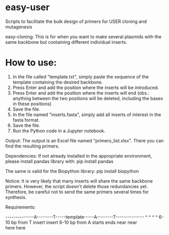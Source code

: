 # easy-user
Scripts to facilitate the bulk design of primers for USER cloning and mutagenesis

easy-cloning:
This is for when you want to make several plasmids with the same backbone but containing different individual inserts.

# How to use:
1. In the file called "template.txt", simply paste the sequence of the template containing the desired backbone.
2. Press Enter and add the position where the inserts will be introduced.
3. Press Enter and add the position where the inserts will end (obs.: anything between the two positions will be deleted, including the bases in these positions)
4. Save the file.
5. In the file named "inserts.fasta", simply add all inserts of interest in the fasta format.
6. Save the file.
7. Run the Python code in a Jupyter notebook.

Output:
The output is an Excel file named "primers_list.xlsx". There you can find the resulting primers.

Dependencies:
If not already installed in the appropriate environment, please install pandas library with:
pip install pandas

The same is valid for the Biopython library:
pip install biopython

Notice:
It is very likely that many inserts will share the same backbone primers. However, the script doesn't delete those redundancies yet. Therefore, be careful not to send the same primers several times for synthesis.

Requirements:

--------------A--------T-----template-----A--------T--------------
              ^         ^                ^         ^
 6-10 bp from T      insert            insert      6-10 bp from A
                     starts            ends
                     near              near                  
                     here              here

